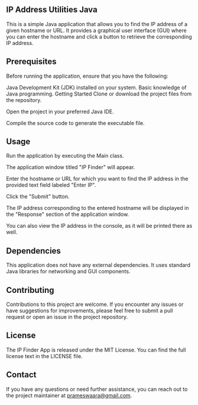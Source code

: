 ## IP Address Utilities Java
This is a simple Java application that allows you to find the IP address of a given hostname or URL. It provides a graphical user interface (GUI) where you can enter the hostname and click a button to retrieve the corresponding IP address.

## Prerequisites
Before running the application, ensure that you have the following:

Java Development Kit (JDK) installed on your system.
Basic knowledge of Java programming.
Getting Started
Clone or download the project files from the repository.

Open the project in your preferred Java IDE.

Compile the source code to generate the executable file.

## Usage
Run the application by executing the Main class.

The application window titled "IP Finder" will appear.

Enter the hostname or URL for which you want to find the IP address in the provided text field labeled "Enter IP".

Click the "Submit" button.

The IP address corresponding to the entered hostname will be displayed in the "Response" section of the application window.

You can also view the IP address in the console, as it will be printed there as well.

## Dependencies
This application does not have any external dependencies. It uses standard Java libraries for networking and GUI components.

## Contributing
Contributions to this project are welcome. If you encounter any issues or have suggestions for improvements, please feel free to submit a pull request or open an issue in the project repository.

## License
The IP Finder App is released under the MIT License. You can find the full license text in the LICENSE file.

## Contact
If you have any questions or need further assistance, you can reach out to the project maintainer at prameswaara@gmail.com.
